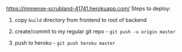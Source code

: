 https://immense-scrubland-41741.herokuapp.com/
Steps to deploy:

1. copy `build` directory from frontend to root of backend

2. create/commit to my regular git repo - `git push -u origin master`

3. push to heroku - `git push heroku master`
